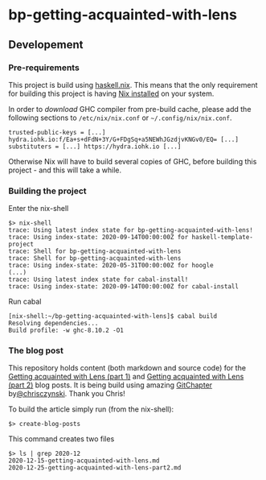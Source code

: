 # bp-getting-acquainted-with-lens

## Developement

### Pre-requirements

This project is build using [haskell.nix](https://input-output-hk.github.io/haskell.nix/). This means that the only requirement for building this project is having [Nix installed](https://nixos.org/download.html) on your system.

In order to *download* GHC compiler from pre-build cache, please add the following sections to `/etc/nix/nix.conf` or `~/.config/nix/nix.conf`.

```
trusted-public-keys = [...] hydra.iohk.io:f/Ea+s+dFdN+3Y/G+FDgSq+a5NEWhJGzdjvKNGv0/EQ= [...]
substituters = [...] https://hydra.iohk.io [...]
```

Otherwise Nix will have to build several copies of GHC, before building this project - and this will take a while.

### Building the project

Enter the nix-shell

```
$> nix-shell
trace: Using latest index state for bp-getting-acquainted-with-lens!
trace: Using index-state: 2020-09-14T00:00:00Z for haskell-template-project
trace: Shell for bp-getting-acquainted-with-lens
trace: Shell for bp-getting-acquainted-with-lens
trace: Using index-state: 2020-05-31T00:00:00Z for hoogle
(...)
trace: Using latest index state for cabal-install!
trace: Using index-state: 2020-09-14T00:00:00Z for cabal-install
```

Run cabal

```
[nix-shell:~/bp-getting-acquainted-with-lens]$ cabal build
Resolving dependencies...
Build profile: -w ghc-8.10.2 -O1
```

### The blog post

This repository holds content (both markdown and source code) for the [Getting acquainted with Lens (part 1)](http://encodepanda.com/posts/2020-12-15-getting-acquainted-with-lens.html) and [Getting acquainted with Lens (part 2)](http://encodepanda.com/posts/2020-12-25-getting-acquainted-with-lens-part2.html) blog posts.
It is being build using amazing [GitChapter](https://github.com/chrissound/GitChapter) by[@chrisczynski](https://twitter.com/chrisczynski). Thank you Chris!

To build the article simply run (from the nix-shell):

```
$> create-blog-posts
```

This command creates two files

```
$> ls | grep 2020-12
2020-12-15-getting-acquainted-with-lens.md
2020-12-25-getting-acquainted-with-lens-part2.md
```
